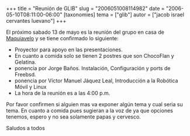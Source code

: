 +++
title = "Reunión de GLIB"
slug = "2006051008114982"
date = "2006-05-10T08:11:00-06:00"
[taxonomies]
tema = ["glib"]
autor = ["jacob israel cervantes luevano"]
+++

El próximo sabado 13 de mayo es la reunión del grupo en casa de
[Maquiavelo](http://wiki.glib.org.mx/index.php/Calendario_de_Juntas_GLIB_2006#Mayo_13)
y se tiene confirmado lo siguiente:

<!-- more -->
-   Proyector para apoyo en las presentaciones.
-   En cuanto a comida solo se tienen 2 postres que son ChocoFlan y
    Gelatina.
-   ponencia por Jorge Baños. Instalación, Configuración y ports de
    Freebsd.
-   ponencia por Víctor Manuel Jáquez Leal, Introducción a la Robótica
    Móvil y Linux
-   La hora de la reunión es a las 4:00 p.m.

Por favor confirmen si alguien mas va exponer algún tema y cual seria su
tema.
En cuanto a comida pues sugieran a la voz de ya que opciones tenemos,
espero y no sea solamente papas y cervesco.

Saludos a todos
